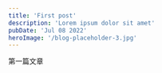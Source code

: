 ```yaml
---
title: 'First post'
description: 'Lorem ipsum dolor sit amet'
pubDate: 'Jul 08 2022'
heroImage: '/blog-placeholder-3.jpg'
---
```


第一篇文章